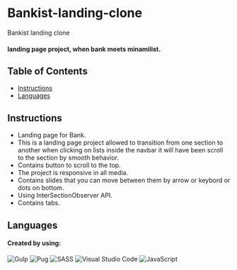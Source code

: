 # Bankist-landing-clone
Bankist landing clone 

#### landing page project, when bank meets minamilist.

## Table of Contents

- <a href="#instruction">Instructions</a>
- <a href="#language">Languages</a>

<h2 id="instruction">Instructions</h2>

- Landing page for Bank.
- This is a landing page project allowed to transition from one section to another when clicking on lists inside the navbar it will have been scroll to the section by smooth behavior.
- Contains button to scroll to the top.
- The project is responsive in all media.
- Contains slides that you can move between them by arrow or keybord or dots on bottom.
- Using InterSectionObserver API.
- Contains tabs.


<h2 id="language">Languages</h2>

#### Created by using: <br>

![Gulp](https://img.shields.io/badge/GULP-%23CF4647.svg?style=for-the-badge&logo=gulp&logoColor=white)
![Pug](https://img.shields.io/badge/Pug-FFF?style=for-the-badge&logo=pug&logoColor=A86454)
![SASS](https://img.shields.io/badge/SASS-hotpink.svg?style=for-the-badge&logo=SASS&logoColor=white)
![Visual Studio Code](https://img.shields.io/badge/Visual%20Studio%20Code-0078d7.svg?style=for-the-badge&logo=visual-studio-code&logoColor=white)
![JavaScript](https://img.shields.io/badge/javascript-%23323330.svg?style=for-the-badge&logo=javascript&logoColor=%23F7DF1E)

